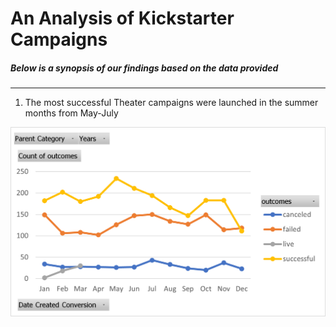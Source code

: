 # An Analysis of Kickstarter Campaigns
#####      Below is a synopsis of our findings based on the data provided
---
1. The most successful Theater campaigns were launched in the summer months from May-July

![Outcomes Based on Launch Date](https://github.com/Jamesrx33/kickstarter-analysis/blob/main/Project%201%20-%20Crowdfunding%20Analysis/Project%201%20-%20Crowdfunding%20Analysis/Outcomes%20Based%20on%20Launch%20Date.png)

